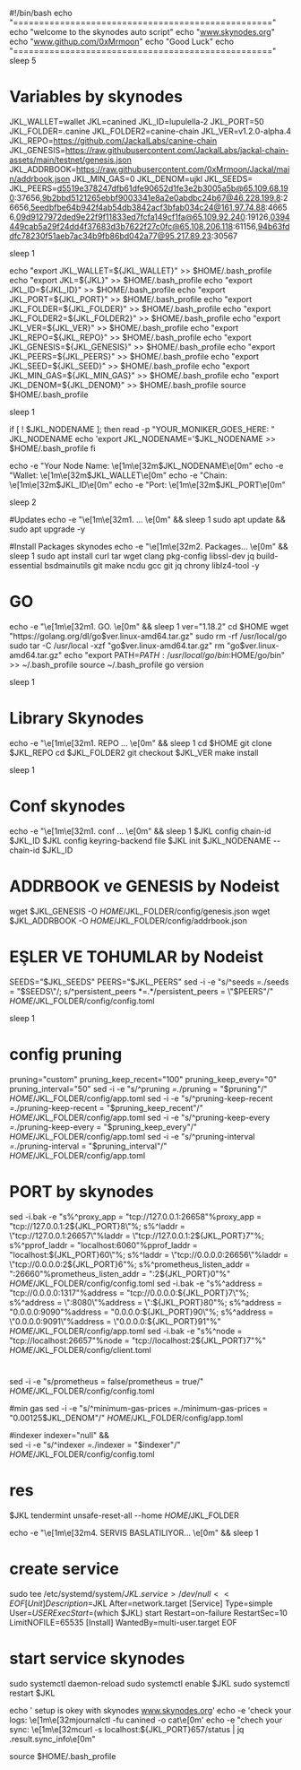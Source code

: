 #!/bin/bash
echo "=================================================="
echo "welcome to the skynodes auto script"
echo "www.skynodes.org"
echo "www.githup.com/0xMrmoon"
echo "Good Luck"
echo "=================================================="
sleep 5

# Variables by skynodes
JKL_WALLET=wallet
JKL=canined
JKL_ID=lupulella-2
JKL_PORT=50
JKL_FOLDER=.canine
JKL_FOLDER2=canine-chain
JKL_VER=v1.2.0-alpha.4
JKL_REPO=https://github.com/JackalLabs/canine-chain
JKL_GENESIS=https://raw.githubusercontent.com/JackalLabs/jackal-chain-assets/main/testnet/genesis.json
JKL_ADDRBOOK=https://raw.githubusercontent.com/0xMrmoon/Jackal/main/addrbook.json 
JKL_MIN_GAS=0
JKL_DENOM=ujkl
JKL_SEEDS=
JKL_PEERS=d5519e378247dfb61dfe90652d1fe3e2b3005a5b@65.109.68.190:37656,9b2bbd5121265ebbf9003341e8a2e0abdbc24b67@46.228.199.8:26656,5eedbfbe64b942f4ab54db3842acf3bfab034c24@161.97.74.88:46656,09d9127972ded9e22f9f11833ed7fcfa149cf1fa@65.109.92.240:19126,0394449cab5a29f24dd4f37683d3b7622f27c0fc@65.108.206.118:61156,94b63fddfc78230f51aeb7ac34b9fb86bd042a77@95.217.89.23:30567


sleep 1

echo "export JKL_WALLET=${JKL_WALLET}" >> $HOME/.bash_profile
echo "export JKL=${JKL}" >> $HOME/.bash_profile
echo "export JKL_ID=${JKL_ID}" >> $HOME/.bash_profile
echo "export JKL_PORT=${JKL_PORT}" >> $HOME/.bash_profile
echo "export JKL_FOLDER=${JKL_FOLDER}" >> $HOME/.bash_profile
echo "export JKL_FOLDER2=${JKL_FOLDER2}" >> $HOME/.bash_profile
echo "export JKL_VER=${JKL_VER}" >> $HOME/.bash_profile
echo "export JKL_REPO=${JKL_REPO}" >> $HOME/.bash_profile
echo "export JKL_GENESIS=${JKL_GENESIS}" >> $HOME/.bash_profile
echo "export JKL_PEERS=${JKL_PEERS}" >> $HOME/.bash_profile
echo "export JKL_SEED=${JKL_SEED}" >> $HOME/.bash_profile
echo "export JKL_MIN_GAS=${JKL_MIN_GAS}" >> $HOME/.bash_profile
echo "export JKL_DENOM=${JKL_DENOM}" >> $HOME/.bash_profile
source $HOME/.bash_profile

sleep 1

if [ ! $JKL_NODENAME ]; then
	read -p "YOUR_MONIKER_GOES_HERE: " JKL_NODENAME
	echo 'export JKL_NODENAME='$JKL_NODENAME >> $HOME/.bash_profile
fi

echo -e "Your Node Name: \e[1m\e[32m$JKL_NODENAME\e[0m"
echo -e "Wallet: \e[1m\e[32m$JKL_WALLET\e[0m"
echo -e "Chain: \e[1m\e[32m$JKL_ID\e[0m"
echo -e "Port: \e[1m\e[32m$JKL_PORT\e[0m"

sleep 2


#Updates
echo -e "\e[1m\e[32m1. ... \e[0m" && sleep 1
sudo apt update && sudo apt upgrade -y


#Install Packages skynodes
echo -e "\e[1m\e[32m2. Packages... \e[0m" && sleep 1
sudo apt install curl tar wget clang pkg-config libssl-dev jq build-essential bsdmainutils git make ncdu gcc git jq chrony liblz4-tool -y

# GO 
echo -e "\e[1m\e[32m1. GO. \e[0m" && sleep 1
ver="1.18.2"
cd $HOME
wget "https://golang.org/dl/go$ver.linux-amd64.tar.gz"
sudo rm -rf /usr/local/go
sudo tar -C /usr/local -xzf "go$ver.linux-amd64.tar.gz"
rm "go$ver.linux-amd64.tar.gz"
echo "export PATH=$PATH:/usr/local/go/bin:$HOME/go/bin" >> ~/.bash_profile
source ~/.bash_profile
go version


sleep 1

# Library Skynodes
echo -e "\e[1m\e[32m1. REPO ... \e[0m" && sleep 1
cd $HOME
git clone $JKL_REPO
cd $JKL_FOLDER2
git checkout $JKL_VER
make install

sleep 1

# Conf skynodes
echo -e "\e[1m\e[32m1. conf ... \e[0m" && sleep 1
$JKL config chain-id $JKL_ID
$JKL config keyring-backend file
$JKL init $JKL_NODENAME --chain-id $JKL_ID

# ADDRBOOK ve GENESIS by Nodeist
wget $JKL_GENESIS -O $HOME/$JKL_FOLDER/config/genesis.json
wget $JKL_ADDRBOOK -O $HOME/$JKL_FOLDER/config/addrbook.json

# EŞLER VE TOHUMLAR by Nodeist
SEEDS="$JKL_SEEDS"
PEERS="$JKL_PEERS"
sed -i -e "s/^seeds *=.*/seeds = \"$SEEDS\"/; s/^persistent_peers *=.*/persistent_peers = \"$PEERS\"/" $HOME/$JKL_FOLDER/config/config.toml

sleep 1


# config pruning
pruning="custom"
pruning_keep_recent="100"
pruning_keep_every="0"
pruning_interval="50"
sed -i -e "s/^pruning *=.*/pruning = \"$pruning\"/" $HOME/$JKL_FOLDER/config/app.toml
sed -i -e "s/^pruning-keep-recent *=.*/pruning-keep-recent = \"$pruning_keep_recent\"/" $HOME/$JKL_FOLDER/config/app.toml
sed -i -e "s/^pruning-keep-every *=.*/pruning-keep-every = \"$pruning_keep_every\"/" $HOME/$JKL_FOLDER/config/app.toml
sed -i -e "s/^pruning-interval *=.*/pruning-interval = \"$pruning_interval\"/" $HOME/$JKL_FOLDER/config/app.toml


# PORT by skynodes
sed -i.bak -e "s%^proxy_app = \"tcp://127.0.0.1:26658\"%proxy_app = \"tcp://127.0.0.1:2${JKL_PORT}8\"%; s%^laddr = \"tcp://127.0.0.1:26657\"%laddr = \"tcp://127.0.0.1:2${JKL_PORT}7\"%; s%^pprof_laddr = \"localhost:6060\"%pprof_laddr = \"localhost:${JKL_PORT}60\"%; s%^laddr = \"tcp://0.0.0.0:26656\"%laddr = \"tcp://0.0.0.0:2${JKL_PORT}6\"%; s%^prometheus_listen_addr = \":26660\"%prometheus_listen_addr = \":2${JKL_PORT}0\"%" $HOME/$JKL_FOLDER/config/config.toml
sed -i.bak -e "s%^address = \"tcp://0.0.0.0:1317\"%address = \"tcp://0.0.0.0:${JKL_PORT}7\"%; s%^address = \":8080\"%address = \":${JKL_PORT}80\"%; s%^address = \"0.0.0.0:9090\"%address = \"0.0.0.0:${JKL_PORT}90\"%; s%^address = \"0.0.0.0:9091\"%address = \"0.0.0.0:${JKL_PORT}91\"%" $HOME/$JKL_FOLDER/config/app.toml
sed -i.bak -e "s%^node = \"tcp://localhost:26657\"%node = \"tcp://localhost:2${JKL_PORT}7\"%" $HOME/$JKL_FOLDER/config/client.toml

#
sed -i -e "s/prometheus = false/prometheus = true/" $HOME/$JKL_FOLDER/config/config.toml

#min gas
sed -i -e "s/^minimum-gas-prices *=.*/minimum-gas-prices = \"0.00125$JKL_DENOM\"/" $HOME/$JKL_FOLDER/config/app.toml

#indexer 
indexer="null" && \
sed -i -e "s/^indexer *=.*/indexer = \"$indexer\"/" $HOME/$JKL_FOLDER/config/config.toml

# res
$JKL tendermint unsafe-reset-all --home $HOME/$JKL_FOLDER

echo -e "\e[1m\e[32m4. SERVIS BASLATILIYOR... \e[0m" && sleep 1
# create service
sudo tee /etc/systemd/system/$JKL.service > /dev/null <<EOF
[Unit]
Description=$JKL
After=network.target
[Service]
Type=simple
User=$USER
ExecStart=$(which $JKL) start
Restart=on-failure
RestartSec=10
LimitNOFILE=65535
[Install]
WantedBy=multi-user.target
EOF


# start service  skynodes
sudo systemctl daemon-reload
sudo systemctl enable $JKL
sudo systemctl restart $JKL

echo ' setup is okey with skynodes  www.skynodes.org'
echo -e 'check your logs: \e[1m\e[32mjournalctl -fu canined -o cat\e[0m'
echo -e "chech your sync: \e[1m\e[32mcurl -s localhost:${JKL_PORT}657/status | jq .result.sync_info\e[0m"

source $HOME/.bash_profile
